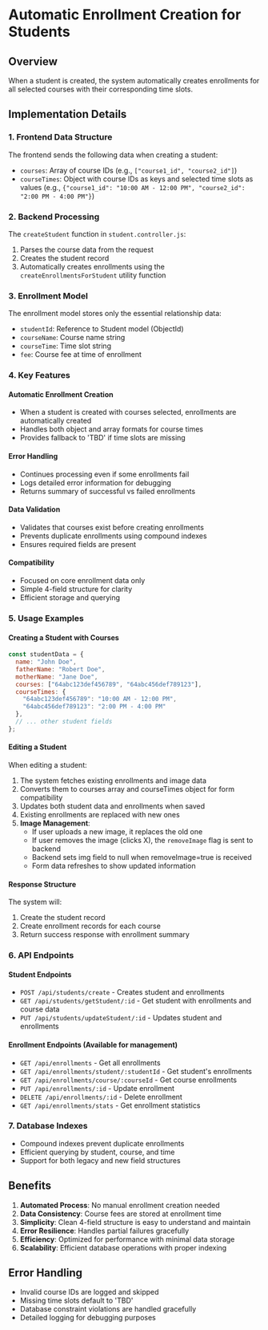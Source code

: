 # Automatic Enrollment Creation for Students

## Overview
When a student is created, the system automatically creates enrollments for all selected courses with their corresponding time slots.

## Implementation Details

### 1. Frontend Data Structure
The frontend sends the following data when creating a student:
- `courses`: Array of course IDs (e.g., `["course1_id", "course2_id"]`)
- `courseTimes`: Object with course IDs as keys and selected time slots as values (e.g., `{"course1_id": "10:00 AM - 12:00 PM", "course2_id": "2:00 PM - 4:00 PM"}`)

### 2. Backend Processing
The `createStudent` function in `student.controller.js`:
1. Parses the course data from the request
2. Creates the student record
3. Automatically creates enrollments using the `createEnrollmentsForStudent` utility function

### 3. Enrollment Model
The enrollment model stores only the essential relationship data:
- `studentId`: Reference to Student model (ObjectId)
- `courseName`: Course name string
- `courseTime`: Time slot string  
- `fee`: Course fee at time of enrollment

### 4. Key Features

#### Automatic Enrollment Creation
- When a student is created with courses selected, enrollments are automatically created
- Handles both object and array formats for course times
- Provides fallback to 'TBD' if time slots are missing

#### Error Handling
- Continues processing even if some enrollments fail
- Logs detailed error information for debugging
- Returns summary of successful vs failed enrollments

#### Data Validation
- Validates that courses exist before creating enrollments
- Prevents duplicate enrollments using compound indexes
- Ensures required fields are present

#### Compatibility
- Focused on core enrollment data only
- Simple 4-field structure for clarity
- Efficient storage and querying

### 5. Usage Examples

#### Creating a Student with Courses
```javascript
const studentData = {
  name: "John Doe",
  fatherName: "Robert Doe",
  motherName: "Jane Doe",
  courses: ["64abc123def456789", "64abc456def789123"],
  courseTimes: {
    "64abc123def456789": "10:00 AM - 12:00 PM",
    "64abc456def789123": "2:00 PM - 4:00 PM"
  },
  // ... other student fields
};
```

#### Editing a Student
When editing a student:
1. The system fetches existing enrollments and image data
2. Converts them to courses array and courseTimes object for form compatibility
3. Updates both student data and enrollments when saved
4. Existing enrollments are replaced with new ones
5. **Image Management**: 
   - If user uploads a new image, it replaces the old one
   - If user removes the image (clicks X), the `removeImage` flag is sent to backend
   - Backend sets img field to null when removeImage=true is received
   - Form data refreshes to show updated information

#### Response Structure
The system will:
1. Create the student record
2. Create enrollment records for each course
3. Return success response with enrollment summary

### 6. API Endpoints

#### Student Endpoints
- `POST /api/students/create` - Creates student and enrollments
- `GET /api/students/getStudent/:id` - Get student with enrollments and course data
- `PUT /api/students/updateStudent/:id` - Updates student and enrollments

#### Enrollment Endpoints (Available for management)
- `GET /api/enrollments` - Get all enrollments
- `GET /api/enrollments/student/:studentId` - Get student's enrollments
- `GET /api/enrollments/course/:courseId` - Get course enrollments
- `PUT /api/enrollments/:id` - Update enrollment
- `DELETE /api/enrollments/:id` - Delete enrollment
- `GET /api/enrollments/stats` - Get enrollment statistics

### 7. Database Indexes
- Compound indexes prevent duplicate enrollments
- Efficient querying by student, course, and time
- Support for both legacy and new field structures

## Benefits
1. **Automated Process**: No manual enrollment creation needed
2. **Data Consistency**: Course fees are stored at enrollment time
3. **Simplicity**: Clean 4-field structure is easy to understand and maintain
4. **Error Resilience**: Handles partial failures gracefully
5. **Efficiency**: Optimized for performance with minimal data storage
6. **Scalability**: Efficient database operations with proper indexing

## Error Handling
- Invalid course IDs are logged and skipped
- Missing time slots default to 'TBD'
- Database constraint violations are handled gracefully
- Detailed logging for debugging purposes